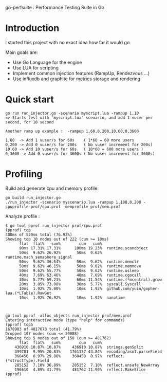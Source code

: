go-perfsuite : Performance Testing Suite in Go



# Introduction

I started this project with no exact idea how far it would go.

Main goals are: 

- Use Go Language for the engine
- Use LUA for scripting 
- Implement common injection features (RampUp, Rendezvous ...) 
- Use influxdb and graphite for metrics storage and rendering

# Quick start


```
go run run_injector.go -scenario myscript.lua -rampup 1,10 
=> Starts test with 'myscript.lua' scenario, and add 1 vuser per second, for 10 second

Another ramp up example :  -rampup 1,60,0,200,10,60,0,3600

1,60  -> Add 1 vuser/s for 60s    ( 1*60 = 60 more users
0,200 -> Add 0 vuser/s for 200s   ( No vuser increment for 200s)
10,60 -> Add 10 vuser/s for 60s   ( 10*60 = 600 more users ) 
0,3600 -> Add 0 vuser/s for 3600s ( No vuser increment for 3600s)
```

# Profiling 


Build and generate cpu and memory profile: 

```
go build run_injector.go
./run_injector -scenario myscenario.lua -rampup 1,180,0,200 -cpuprofile prof/cpu.prof -memprofile prof/mem.prof
```

Analyze profile : 

```
$ go tool pprof run_injector prof/cpu.prof
(pprof) top
400ms of 520ms total (76.92%)
Showing top 10 nodes out of 222 (cum >= 10ms)
      flat  flat%   sum%        cum   cum%
      90ms 17.31% 17.31%      100ms 19.23%  runtime.scanobject
      50ms  9.62% 26.92%       50ms  9.62%  runtime.mach_semaphore_signal
      50ms  9.62% 36.54%       50ms  9.62%  runtime.memclr
      50ms  9.62% 46.15%       50ms  9.62%  runtime.memmove
      50ms  9.62% 55.77%       50ms  9.62%  runtime.usleep
      40ms  7.69% 63.46%       40ms  7.69%  runtime.cgocall
      30ms  5.77% 69.23%       60ms 11.54%  runtime.(*mcentral).grow
      20ms  3.85% 73.08%       30ms  5.77%  syscall.Syscall
      10ms  1.92% 75.00%       10ms  1.92%  github.com/yuin/gopher-lua.(*LTable).RawGet
      10ms  1.92% 76.92%       10ms  1.92%  nanotime



go tool pprof -alloc_objects run_injector prof/mem.prof
Entering interactive mode (type "help" for commands)
(pprof) top5
1678903 of 4017670 total (41.79%)
Dropped 107 nodes (cum <= 20088)
Showing top 5 nodes out of 150 (cum >= 481762)
      flat  flat%   sum%        cum   cum%
    436910 10.87% 10.87%     436910 10.87%  strings.genSplit
    399781  9.95% 20.83%    1761377 43.84%  encoding/asn1.parseField
    360450  8.97% 29.80%     360450  8.97%  reflect.(*structType).Field
    285152  7.10% 36.89%     285152  7.10%  reflect.unsafe_NewArray
    196610  4.89% 41.79%     481762 11.99%  reflect.MakeSlice
(pprof) 

```


